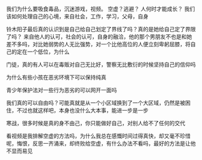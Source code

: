 我们为什么要吸食毒品，沉迷游戏，视频。
空虚？逃避？
人何时才能成长？
我们该如何处理自己的心境，来自社会，工作，学习，父母，自身

铃木阳子最后真的认识到是自己给自己划定了界线了吗？真的是她给自己定了界限了吗？
来自他人的认可，社会的认可，自身的融洽，他的那个男朋友不也是和她差不多吗，对比她弱势的人无比强势，对一个比他高位的人便立刻卑躬屈膝，将自己的定在一个低位，为什么

门徒，真的有人可以在毒贩对自己无比好，警察无比敷衍的时候坚持自己的信仰吗

为什么有些小孩在恶劣环境下可以保持纯真

青少年保护法对一些行为恶劣的可以网开一面吗

我们真的可以自由吗？可能真就是从一个小区域换到了一个大区域，仍然是被困住，不过也就这样吧，本身也没什么大本事，能进一步是一步

寒战，很多时候是真的身不由己，你只能做好自己，对别人给不了任何的交代

看视频是我排解空虚的方法吗，为什么我总在感慨时间过得真快，却又毫不珍惜呢，悔恨，反思一齐涌来，却终败给空虚，有什么办法不看吗，最好的方法是让他不显而易见
